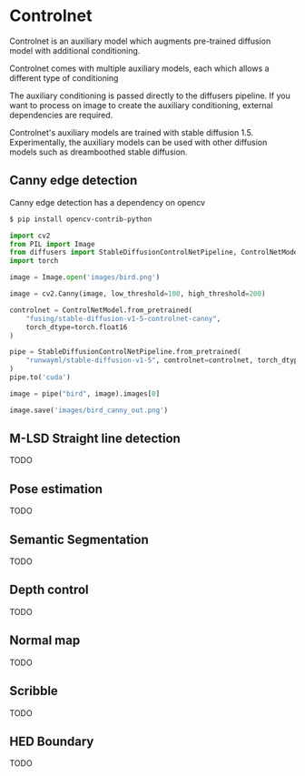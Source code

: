 # Controlnet

Controlnet is an auxiliary model which augments pre-trained diffusion model with additional conditioning.

Controlnet comes with multiple auxiliary models, each which allows a different type of conditioning

The auxiliary conditioning is passed directly to the diffusers pipeline. If you want to process on image to create the auxiliary conditioning, external dependencies are required.

Controlnet's auxiliary models are trained with stable diffusion 1.5. Experimentally, the auxiliary models can be used with other diffusion models such as dreamboothed stable diffusion.

## Canny edge detection

Canny edge detection has a dependency on opencv

```sh
$ pip install opencv-contrib-python
```

```python
import cv2
from PIL import Image
from diffusers import StableDiffusionControlNetPipeline, ControlNetModel
import torch

image = Image.open('images/bird.png')

image = cv2.Canny(image, low_threshold=100, high_threshold=200)

controlnet = ControlNetModel.from_pretrained(
    "fusing/stable-diffusion-v1-5-controlnet-canny",
    torch_dtype=torch.float16
)

pipe = StableDiffusionControlNetPipeline.from_pretrained(
    "runwayml/stable-diffusion-v1-5", controlnet=controlnet, torch_dtype=torch.float16, safety_checker=None
)
pipe.to('cuda')

image = pipe("bird", image).images[0]

image.save('images/bird_canny_out.png')
```

## M-LSD Straight line detection

TODO

## Pose estimation

TODO

## Semantic Segmentation

TODO

## Depth control

TODO

## Normal map

TODO

## Scribble

TODO

## HED Boundary

TODO
